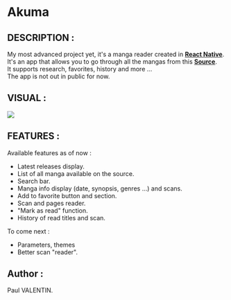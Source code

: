 # Akuma

## DESCRIPTION :
My most advanced project yet, it's a manga reader created in **[React Native]**.  
It's an app that allows you to go through all the mangas from this **[Source]**.  
It supports research, favorites, history and more ...  
The app is not out in public for now.  

## VISUAL :
![](https://s5.gifyu.com/images/animW275.gif)

## FEATURES :
Available features as of now :
- Latest releases display.
- List of all manga available on the source.
- Search bar.
- Manga info display (date, synopsis, genres ...) and scans.
- Add to favorite button and section.
- Scan and pages reader.
- "Mark as read" function.
- History of read titles and scan.

To come next : 
- Parameters, themes
- Better scan "reader".


## Author :
Paul VALENTIN.

[React Native]: <https://reactnative.dev/>
[Source]: <https://frscan.cc/>
[Auth]: "portfolio"
